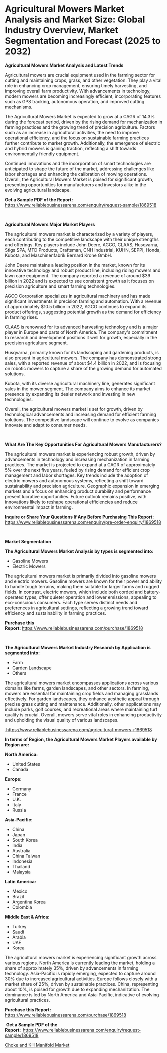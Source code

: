 <p><h1>Agricultural Mowers Market Analysis and Market Size: Global Industry Overview, Market Segmentation and Forecast (2025 to 2032)</h1></p><p><strong>Agricultural Mowers Market Analysis and Latest Trends</strong></p>
<p><p>Agricultural mowers are crucial equipment used in the farming sector for cutting and maintaining crops, grass, and other vegetation. They play a vital role in enhancing crop management, ensuring timely harvesting, and improving overall farm productivity. With advancements in technology, modern mowers are becoming increasingly efficient, incorporating features such as GPS tracking, autonomous operation, and improved cutting mechanisms.</p><p>The Agricultural Mowers Market is expected to grow at a CAGR of 14.3% during the forecast period, driven by the rising demand for mechanization in farming practices and the growing trend of precision agriculture. Factors such as an increase in agricultural activities, the need to improve operational efficiency, and the focus on sustainable farming practices further contribute to market growth. Additionally, the emergence of electric and hybrid mowers is gaining traction, reflecting a shift towards environmentally friendly equipment. </p><p>Continued innovations and the incorporation of smart technologies are anticipated to shape the future of the market, addressing challenges like labor shortages and enhancing the calibration of mowing operations. Overall, the Agricultural Mowers Market is poised for significant growth, presenting opportunities for manufacturers and investors alike in the evolving agricultural landscape.</p></p>
<p><strong>Get a Sample PDF of the Report:&nbsp;</strong> <a href="https://www.reliablebusinessarena.com/enquiry/request-sample/1869518?utm_campaign=2381&utm_medium=2&utm_source=Github&utm_content=ia&utm_term=16022025&utm_id=agricultural-mowers">https://www.reliablebusinessarena.com/enquiry/request-sample/1869518</a></p>
<p>&nbsp;</p>
<p><strong>Agricultural Mowers Major Market Players</strong></p>
<p><p>The agricultural mowers market is characterized by a variety of players, each contributing to the competitive landscape with their unique strengths and offerings. Key players include John Deere, AGCO, CLAAS, Husqvarna, Stiga SPA, MTD Products, Craftsman, CNH Industrial, KUHN, SEPPI, Honda, Kubota, and Maschinenfabrik Bernard Krone GmbH.</p><p>John Deere maintains a leading position in the market, known for its innovative technology and robust product line, including riding mowers and lawn care equipment. The company reported a revenue of around $39 billion in 2022 and is expected to see consistent growth as it focuses on precision agriculture and smart farming technologies.</p><p>AGCO Corporation specializes in agricultural machinery and has made significant investments in precision farming and automation. With a revenue of approximately $10.5 billion in 2022, AGCO continues to expand its product offerings, suggesting potential growth as the demand for efficiency in farming rises.</p><p>CLAAS is renowned for its advanced harvesting technology and is a major player in Europe and parts of North America. The company's commitment to research and development positions it well for growth, especially in the precision agriculture segment.</p><p>Husqvarna, primarily known for its landscaping and gardening products, is also present in agricultural mowers. The company has demonstrated strong sales, with a reported revenue of about $4.4 billion in 2022, and is focusing on robotic mowers to capture a share of the growing demand for automated solutions.</p><p>Kubota, with its diverse agricultural machinery line, generates significant sales in the mower segment. The company aims to enhance its market presence by expanding its dealer network and investing in new technologies.</p><p>Overall, the agricultural mowers market is set for growth, driven by technological advancements and increasing demand for efficient farming solutions. The competitive landscape will continue to evolve as companies innovate and adapt to consumer needs.</p></p>
<p>&nbsp;</p>
<p><strong>What Are The Key Opportunities For Agricultural Mowers Manufacturers?</strong></p>
<p><p>The agricultural mowers market is experiencing robust growth, driven by advancements in technology and increasing mechanization in farming practices. The market is projected to expand at a CAGR of approximately 5% over the next five years, fueled by rising demand for efficient crop management and labor shortages. Key trends include the adoption of electric mowers and autonomous systems, reflecting a shift toward sustainability and precision agriculture. Geographic expansion in emerging markets and a focus on enhancing product durability and performance present lucrative opportunities. Future outlook remains positive, with innovations likely to reshape operational efficiencies and reduce environmental impact in farming.</p></p>
<p><strong>Inquire or Share Your Questions If Any Before Purchasing This Report:</strong> <a href="https://www.reliablebusinessarena.com/enquiry/pre-order-enquiry/1869518?utm_campaign=2381&utm_medium=2&utm_source=Github&utm_content=ia&utm_term=16022025&utm_id=agricultural-mowers">https://www.reliablebusinessarena.com/enquiry/pre-order-enquiry/1869518</a></p>
<p>&nbsp;</p>
<p><strong>Market Segmentation</strong></p>
<p><strong>The Agricultural Mowers Market Analysis by types is segmented into:</strong></p>
<p><ul><li>Gasoline Mowers</li><li>Electric Mowers</li></ul></p>
<p><p>The agricultural mowers market is primarily divided into gasoline mowers and electric mowers. Gasoline mowers are known for their power and ability to handle tough terrains, making them suitable for larger farms and rugged fields. In contrast, electric mowers, which include both corded and battery-operated types, offer quieter operation and lower emissions, appealing to eco-conscious consumers. Each type serves distinct needs and preferences in agricultural settings, reflecting a growing trend toward efficiency and sustainability in farming practices.</p></p>
<p><strong>Purchase this Report:&nbsp;</strong><a href="https://www.reliablebusinessarena.com/purchase/1869518?utm_campaign=2381&utm_medium=2&utm_source=Github&utm_content=ia&utm_term=16022025&utm_id=agricultural-mowers">https://www.reliablebusinessarena.com/purchase/1869518</a></p>
<p>&nbsp;</p>
<p><strong>The Agricultural Mowers Market Industry Research by Application is segmented into:</strong></p>
<p><ul><li>Farm</li><li>Garden Landscape</li><li>Others</li></ul></p>
<p><p>The agricultural mowers market encompasses applications across various domains like farms, garden landscapes, and other sectors. In farming, mowers are essential for maintaining crop fields and managing grasslands effectively. For garden landscapes, they enhance aesthetic appeal through precise grass cutting and maintenance. Additionally, other applications may include parks, golf courses, and recreational areas where maintaining turf quality is crucial. Overall, mowers serve vital roles in enhancing productivity and upholding the visual quality of various landscapes.</p></p>
<p><a href="https://www.reliablebusinessarena.com/agricultural-mowers-r1869518?utm_campaign=2381&utm_medium=2&utm_source=Github&utm_content=ia&utm_term=16022025&utm_id=agricultural-mowers">&nbsp;https://www.reliablebusinessarena.com/agricultural-mowers-r1869518</a></p>
<p><strong>In terms of Region, the Agricultural Mowers Market Players available by Region are:</strong></p>
<p>
    <p> <strong> North America: </strong>
        <ul>
            <li>United States</li>
            <li>Canada</li>
        </ul>
        </p> 
    <p> <strong> Europe: </strong>
        <ul>
            <li>Germany</li>
            <li>France</li>
            <li>U.K.</li>
            <li>Italy</li>
            <li>Russia</li>
        </ul>
        </p> 
    <p> <strong> Asia-Pacific: </strong>
        <ul>
            <li>China</li>
            <li>Japan</li>
            <li>South Korea</li>
            <li>India</li>
            <li>Australia</li>
            <li>China Taiwan</li>
            <li>Indonesia</li>
            <li>Thailand</li>
            <li>Malaysia</li>
        </ul>
        </p> 
    <p> <strong> Latin America: </strong>
        <ul>
            <li>Mexico</li>
            <li>Brazil</li>
            <li>Argentina Korea</li>
            <li>Colombia</li>
        </ul>
        </p> 
    <p> <strong> Middle East & Africa: </strong>
        <ul>
            <li>Turkey</li>
            <li>Saudi</li>
            <li>Arabia</li>
            <li>UAE</li>
            <li>Korea</li>
        </ul>
    </p>
    </p>
<p><p>The agricultural mowers market is experiencing significant growth across various regions. North America is currently leading the market, holding a share of approximately 35%, driven by advancements in farming technology. Asia-Pacific is rapidly emerging, expected to capture around 30% due to increased agricultural activities. Europe follows closely with a market share of 25%, driven by sustainable practices. China, representing about 10%, is poised for growth due to expanding mechanization. The dominance is led by North America and Asia-Pacific, indicative of evolving agricultural practices.</p></p>
<p><strong>Purchase this Report: </strong><a href="https://www.reliablebusinessarena.com/purchase/1869518?utm_campaign=2381&utm_medium=2&utm_source=Github&utm_content=ia&utm_term=16022025&utm_id=agricultural-mowers">https://www.reliablebusinessarena.com/purchase/1869518</a></p>
<p>&nbsp;<strong>Get a Sample PDF of the Report:&nbsp;&nbsp;</strong><a href="https://www.reliablebusinessarena.com/enquiry/request-sample/1869518?utm_campaign=2381&utm_medium=2&utm_source=Github&utm_content=ia&utm_term=16022025&utm_id=agricultural-mowers">https://www.reliablebusinessarena.com/enquiry/request-sample/1869518</a></p>
<p><strong></strong></p>
<p><p><a href="https://github.com/shirleenfraker87/Market-Research-Report-List-1/blob/main/choke-and-kill-manifold-market.md?utm_campaign=2381&utm_medium=2&utm_source=Github&utm_content=ia&utm_term=16022025&utm_id=agricultural-mowers">Choke and Kill Manifold Market</a></p></p>